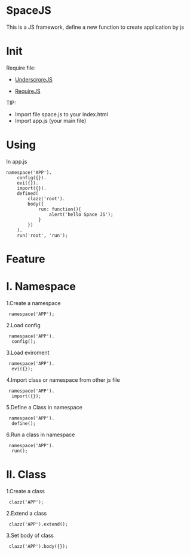 SpaceJS
=======

This is a JS framework, define a new function to create application by js

Init
======

Require file:
- [UnderscroreJS][1]
- [RequireJS][2]

  [1]: http://underscorejs.org      "UnderscroreJS"
  [2]: http://requirejs.org         "RequireJS"


TIP:

- Import file space.js to your index.html
- Import app.js (your main file)


Using
=====

In app.js

    namespace('APP').
        config({}).
        evi({}).
        import({}).
        defined(
            clazz('root').
            body({
                run: function(){
                    alert('hello Space JS');
                }
            })
        ).
        run('root', 'run');


Feature
=====

I. Namespace
=====
1.Create a namespace

     namespace('APP');
    
2.Load config

     namespace('APP').
      config();
    
3.Load eviroment

     namespace('APP').
      evi({});
    
4.Import class or namespace from other js file

     namespace('APP').
      import({});
    
5.Define a Class in namespace

     namespace('APP').
      define();
    
6.Run a class in namespace

     namespace('APP').
      run();
    
II. Class
=====

1.Create a class

     clazz('APP');
    
2.Extend a class

     clazz('APP').extend();
    
3.Set body of class

     clazz('APP').body({});
    
